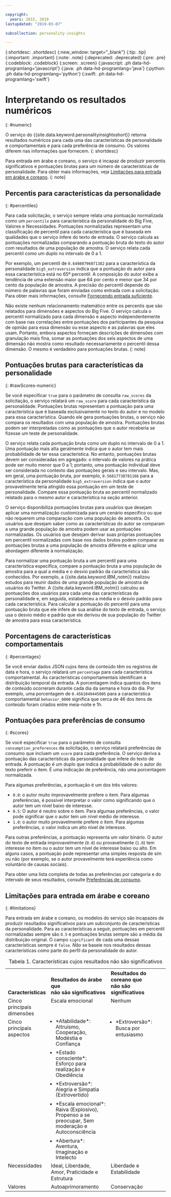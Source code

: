 ```yaml
---

copyright:
  years: 2015, 2019
lastupdated: "2019-03-07"

subcollection: personality-insights

---
```


{:shortdesc: .shortdesc}
{:new_window: target="_blank"}
{:tip: .tip}
{:important: .important}
{:note: .note}
{:deprecated: .deprecated}
{:pre: .pre}
{:codeblock: .codeblock}
{:screen: .screen}
{:javascript: .ph data-hd-programlang='javascript'}
{:java: .ph data-hd-programlang='java'}
{:python: .ph data-hd-programlang='python'}
{:swift: .ph data-hd-programlang='swift'}

# Interpretando os resultados numéricos
{: #numeric}

O serviço do {{site.data.keyword.personalityinsightsshort}} retorna resultados numéricos para cada uma das características de personalidade e comportamentais e para cada preferência de consumo. Os valores diferem nas informações que fornecem.
{: shortdesc}

Para entrada em árabe e coreano, o serviço é incapaz de produzir percentis significativos e pontuações brutas para um número de características de personalidade. Para obter mais informações, veja [Limitações para entrada em árabe e coreano](#limitations).
{: note}

## Percentis para características da personalidade
{: #percentiles}

Para cada solicitação, o serviço sempre relata uma pontuação normalizada como um `percentile` para característica da personalidade do Big Five, Valores e Necessidades. Pontuações normalizadas representam uma classificação de percentil para cada característica que é baseada em qualidades que o serviço infere do texto de entrada. O serviço calcula as pontuações normalizadas comparando a pontuação bruta do texto do autor com resultados de uma população de amostra. O serviço relata cada percentil como um duplo no intervalo de 0 a 1.

Por exemplo, um percentil de `0.64980796071382` para a característica da personalidade `big5_extraversion` indica que a pontuação do autor para essa característica está no 65º percentil. A composição do autor exibe a tendência de uma extensão maior que 64 por cento e menor que 34 por cento da população de amostra. A precisão do percentil depende do número de palavras que foram enviadas como entrada com a solicitação. Para obter mais informações, consulte [Fornecendo entrada suficiente](/docs/services/personality-insights?topic=personality-insights-input#sufficient).

Não existe nenhum relacionamento matemático entre os percentis que são relatados para dimensões e aspectos do Big Five. O serviço calcula o percentil normalizado para cada dimensão e aspecto independentemente com base nas correlações entre pontuações dos participantes da pesquisa de opinião para essa dimensão ou esse aspecto e as palavras que eles usam. Portanto, embora aspectos forneçam descrições de dimensões com granulação mais fina, somar as pontuações dos seis aspectos de uma dimensão não mostra como resultado necessariamente o percentil dessa dimensão. O mesmo é verdadeiro para pontuações brutas.
{: note}

## Pontuações brutas para características da personalidade
{: #rawScores-numeric}

Se você especificar `true` para o parâmetro de consulta `raw_scores` da solicitação, o serviço relatará um `raw_score` para cada característica da personalidade. Pontuações brutas representam a pontuação para uma característica que é baseada exclusivamente no texto do autor e no modelo para essa característica. Quando ele gera pontuações brutas, o serviço não compara os resultados com uma população de amostra. Pontuações brutas podem ser interpretadas como as pontuações que o autor receberia se fizesse um teste de personalidade.

O serviço relata cada pontuação bruta como um duplo no intervalo de 0 a 1. Uma pontuação mais alta geralmente indica que o autor tem mais probabilidade de ter essa característica. No entanto, pontuações brutas devem ser consideradas em agregado: o intervalo de valores na prática pode ser muito menor que 0 a 1; portanto, uma pontuação individual deve ser considerada no contexto das pontuações gerais e seu intervalo. Mas, em geral, uma pontuação bruta, por exemplo, `0.56817738781166` para a característica da personalidade `big5_extraversion` indica que o autor provavelmente teria atingido essa pontuação em um teste de personalidade. Compare essa pontuação bruta ao percentil normalizado relatado para o mesmo autor e característica na seção anterior.

O serviço disponibiliza pontuações brutas para usuários que desejam aplicar uma normalização customizada para um cenário específico ou que não requerem uma comparação com uma população de amostra. Os usuários que desejam saber como as características do autor se comparam a uma grande população de amostra podem usar as pontuações normalizadas. Os usuários que desejam derivar suas próprias pontuações em percentil normalizadas com base nos dados brutos podem comparar as pontuações brutas a uma população de amostra diferente e aplicar uma abordagem diferente à normalização.

Para normalizar uma pontuação bruta a um percentil para uma característica específica, compare a pontuação bruta a uma população de amostra para a qual a média e o desvio padrão da característica são conhecidos. Por exemplo, a {{site.data.keyword.IBM_notm}} realizou estudos para reunir dados de uma grande população de amostra de usuários do Twitter. A {{site.data.keyword.IBM_notm}} calculou as pontuações dos usuários para cada uma das características da personalidade e, em seguida, estabeleceu a média e o desvio padrão para cada característica. Para calcular a pontuação do percentil para uma pontuação bruta que ele infere de sua análise do texto de entrada, o serviço usa o desvio médio e padrão que ele derivou de sua população do Twitter de amostra para essa característica.

## Porcentagens de características comportamentais
{: #percentages}

Se você enviar dados JSON cujos itens de conteúdo têm os registros de data e hora, o serviço relatará um `percentage` para cada característica comportamental. As características comportamentais identificam a distribuição temporal da entrada. A porcentagem indica quantos dos itens de conteúdo ocorreram durante cada dia da semana e hora do dia. Por exemplo, uma porcentagem de `0.4561049445005` para a característica comportamental `behavior_0000` significa que cerca de 46 dos itens de conteúdo foram criados entre meia-noite e 1h.

## Pontuações para preferências de consumo
{: #scores}

Se você especificar `true` para o parâmetro de consulta `consumption_preferences` da solicitação, o serviço relatará preferências de consumo que incluem um `score` para cada preferência. O serviço deriva a pontuação das características da personalidade que infere do texto de entrada. A pontuação é um duplo que indica a probabilidade de o autor do texto preferir o item. É uma indicação de preferência, não uma porcentagem normalizada.

Para algumas preferências, a pontuação é um dos três valores:

-   `0.0`: o autor muito improvavelmente prefere o item. Para algumas preferências, é possível interpretar o valor como significando que o autor tem um nível baixo de interesse.
-   `0.5`: O autor é neutro sobre o item. Para algumas preferências, o valor pode significar que o autor tem um nível médio de interesse.
-   `1.0`: o autor muito provavelmente prefere o item. Para algumas preferências, o valor indica um alto nível de interesse.

Para outras preferências, a pontuação representa um valor binário. O autor do texto de entrada improvavelmente (`0.0`) ou provavelmente (`1.0`) tem interesse no item ou o autor tem um nível de interesse baixo ou alto. Em alguns casos, a pontuação pode representar uma simples resposta de sim ou não (por exemplo, se o autor provavelmente terá experiência como voluntário de causas sociais).

Para obter uma lista completa de todas as preferências por categoria e do intervalo de seus resultados, consulte [Preferências de consumo](/docs/services/personality-insights?topic=personality-insights-preferences).

## Limitações para entrada em árabe e coreano
{: #limitations}

Para entrada em árabe e coreano, os modelos do serviço são incapazes de produzir resultados significativos para um subconjunto de características da personalidade. Para as características a seguir, pontuações em percentil normalizadas sempre são `0.5` e pontuações brutas sempre são a média da distribuição original. O campo `significant` de cada uma dessas características sempre é `false`. *Não* se baseie nos resultados dessas características como parte do perfil da personalidade do autor.

<table>
  <caption>Tabela 1. Características cujos resultados não são significativos</caption>
  <tr>
    <th style="text-align:left; vertical-align:bottom">
      Características
    </th>
    <th style="text-align:left; vertical-align:bottom; width:40%">
      Resultados do árabe que<br/>não são significativos
    </th>
    <th style="text-align:left; vertical-align:bottom; width:40%">
      Resultados do coreano que<br/>não são significativos
    </th>
  </tr>
  <tr>
    <td style="text-align:left; vertical-align:top">
      Cinco principais dimensões
    </td>
    <td style="text-align:left; vertical-align:top">
      Escala emocional
    </td>
    <td style="text-align:left; vertical-align:top">
      Nenhum
    </td>
  </tr>
  <tr>
    <td style="text-align:left; vertical-align:top">
      Cinco principais aspectos
    </td>
    <td style="text-align:left; vertical-align:top">
      <ul style="margin:0px 0px 0px 15px; padding:0px">
        <li style="margin:0px; line-height:110%; padding:0px">
          *Afabilidade*: Altruísmo, Cooperação, Modéstia e Confiança
        </li>
        <li style="margin:10px 0px 0px 0px; line-height:110%; padding:0px">
          *Estado consciente*: Esforço para realização e Obediência
        </li>
        <li style="margin:10px 0px 0px 0px; line-height:110%; padding:0px">
          *Extroversão*: Alegria e Simpatia (Extrovertido)
        </li>
        <li style="margin:10px 0px 0px 0px; line-height:110%; padding:0px">
          *Escala emocional*: Raiva (Explosivo), Propenso a se preocupar, Sem moderação e Autoconsciência
        </li>
        <li style="margin:10px 0px 0px 0px; line-height:110%; padding:0px">
          *Abertura*: Aventura, Imaginação e Intelecto
        </li>
      </ul>
    </td>
    <td style="text-align:left; vertical-align:top">
      <ul style="margin:0px 0px 0px 15px; padding:0px">
        <li style="margin:0px; padding:0px">
          *Extroversão*: Busca por entusiasmo
        </li>
      </ul>
    </td>
  </tr>
  <tr>
    <td style="text-align:left; vertical-align:top">
      Necessidades
    </td>
    <td style="text-align:left; vertical-align:top">
      Ideal, Liberdade, Amor, Praticidade e Estrutura
    </td>
    <td style="text-align:left; vertical-align:top">
      Liberdade e Estabilidade
    </td>
  </tr>
  </tr>
    <td style="text-align:left; vertical-align:top">
      Valores
    </td>
    <td style="text-align:left; vertical-align:top">
      Autoaprimoramento
    </td>
    <td style="text-align:left; vertical-align:top">
      Conservação
    </td>
  </tr>
</table>
